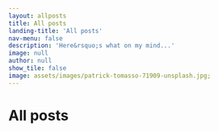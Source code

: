 ```yaml
---
layout: allposts
title: All posts
landing-title: 'All posts'
nav-menu: false
description: 'Here&rsquo;s what on my mind...'
image: null
author: null
show_tile: false
image: assets/images/patrick-tomasso-71909-unsplash.jpg; 
---
```


<h1>All posts</h1>
